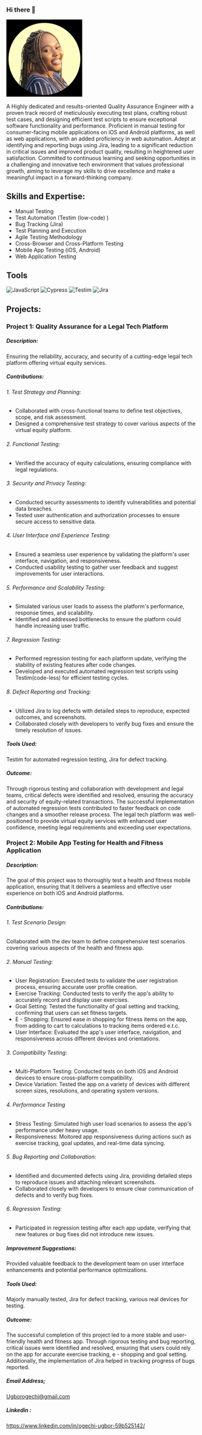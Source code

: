 ### Hi there 👋



<img src="IMG_8168.jpg" alt="drawing" width="200"/>


<!-- ![Alt Text](IMG_8168.jpg) -->


A Highly dedicated and results-oriented Quality Assurance Engineer with a proven track record of meticulously executing test plans, crafting robust test cases, and designing efficient test scripts to ensure exceptional software functionality and performance. Proficient in manual testing for consumer-facing mobile applications on iOS and Android platforms, as well as web applications, with an added proficiency in web automation. Adept at identifying and reporting bugs using Jira, leading to a significant reduction in critical issues and improved product quality, resulting in heightened user satisfaction. Committed to continuous learning and seeking opportunities in a challenging and innovative tech environment that values professional growth, aiming to leverage my skills to drive excellence and make a meaningful impact in a forward-thinking company.

## Skills and Expertise: 

- Manual Testing 
- Test Automation (Testim (low-code) ) 
- Bug Tracking (Jira)
- Test Planning and Execution 
- Agile Testing Methodology 
- Cross-Browser and Cross-Platform Testing 
- Mobile App Testing (iOS, Android)
- Web Application Testing

## Tools
![JavaScript](https://img.shields.io/badge/javascript-%23323330.svg?style=for-the-badge&logo=javascript&logoColor=%23F7DF1E)
![Cypress](https://img.shields.io/badge/Cypress-%23EF4222.svg?style=for-the-badge&logo=cypress&logoColor=white)
![Testim](https://img.shields.io/badge/testim-%230769AD.svg?style=for-the-badge&logo=jquery&logoColor=white)
![Jira](https://img.shields.io/badge/jira-%23ED8B00.svg?style=for-the-badge&logo=jira&logoColor=white)

## Projects:

### Project 1: Quality Assurance for a Legal Tech Platform

##### Description: 
Ensuring the reliability, accuracy, and security of a cutting-edge legal tech platform offering virtual equity services.

##### Contributions:

###### 1. Test Strategy and Planning:
  - Collaborated with cross-functional teams to define test objectives, scope, and risk assessment.
  - Designed a comprehensive test strategy to cover various aspects of the virtual equity platform.

###### 2. Functional Testing:
  - Verified the accuracy of equity calculations, ensuring compliance with legal regulations.

###### 3. Security and Privacy Testing:
  - Conducted security assessments to identify vulnerabilities and potential data breaches.
  - Tested user authentication and authorization processes to ensure secure access to sensitive data.

###### 4. User Interface and Experience Testing:
  - Ensured a seamless user experience by validating the platform's user interface, navigation, and responsiveness.
  - Conducted usability testing to gather user feedback and suggest improvements for user interactions.

###### 5. Performance and Scalability Testing:
  - Simulated various user loads to assess the platform's performance, response times, and scalability.
  - Identified and addressed bottlenecks to ensure the platform could handle increasing user traffic.

###### 7. Regression Testing:
  - Performed regression testing for each platform update, verifying the stability of existing features after code changes.
  - Developed and executed automated regression test scripts using Testim(code-less) for efficient testing cycles.

###### 8. Defect Reporting and Tracking:
  - Utilized Jira to log defects with detailed steps to reproduce, expected outcomes, and screenshots.
  - Collaborated closely with developers to verify bug fixes and ensure the timely resolution of issues.

##### Tools Used: 
Testim for automated regression testing, Jira for defect tracking.

##### Outcome:
Through rigorous testing and collaboration with development and legal teams, critical defects were identified and resolved, ensuring the accuracy and security of equity-related transactions. The successful implementation of automated regression tests contributed to faster feedback on code changes and a smoother release process. The legal tech platform was well-positioned to provide virtual equity services with enhanced user confidence, meeting legal requirements and exceeding user expectations.

### Project 2: Mobile App Testing for Health and Fitness Application 

##### Description: 
The goal of this project was to thoroughly test a health and fitness mobile application, ensuring that it delivers a seamless and effective user experience on both iOS and Android platforms.

##### Contributions:

###### 1. Test Scenario Design: 
Collaborated with the dev team to define comprehensive test scenarios covering various aspects of the health and fitness app.

###### 2. Manual Testing:

-  User Registration: 
 Executed tests to validate the user registration process, ensuring accurate user profile creation.
-  Exercise Tracking:
 Conducted tests to verify the app's ability to accurately record and display user exercises.
-  Goal Setting:
Tested the functionality of goal setting and tracking, confirming that users can set fitness targets.
-  E - Shopping:
Ensured ease in shopping for fitness items on the app, from adding to cart to calculations to tracking items ordered e.t.c.
-  User Interface: 
Evaluated the app's user interface, navigation, and responsiveness across different devices and orientations.

###### 3. Compatibility Testing:

-  Multi-Platform Testing: 
Conducted tests on both iOS and Android devices to ensure cross-platform compatibility.
-  Device Variation: 
Tested the app on a variety of devices with different screen sizes, resolutions, and operating system versions.

###### 4.  Performance Testing

-  Stress Testing: 
Simulated high user load scenarios to assess the app's performance under heavy usage.
-  Responsiveness: 
 Moitored app responsiveness during actions such as exercise tracking, goal updates, and real-time data syncing.

###### 5. Bug Reporting and Collaboration:

 -  Identified and documented defects using Jira, providing detailed steps to reproduce issues and attaching relevant screenshots.
 -   Collaborated closely with developers to ensure clear communication of defects and to verify bug fixes.

###### 6. Regression Testing:

 -  Participated in regression testing after each app update, verifying that new features or bug fixes did not introduce new issues.

##### Improvement Suggestions:

Provided valuable feedback to the development team on user interface enhancements and potential performance optimizations.

##### Tools Used: 
Majorly manually tested, Jira for defect tracking, various real devices for testing.

##### Outcome:
The successful completion of this project led to a more stable and user-friendly health and fitness app. Through rigorous testing and bug reporting, critical issues were identified and resolved, ensuring that users could rely on the app for accurate exercise tracking, e - shopping and goal setting. Additionally, the implementation of Jira helped in tracking progress of bugs reported.



##### Email Address; 
Ugborogechi@gmail.com
##### Linkedin : 
https://www.linkedin.com/in/ogechi-ugbor-59b525142/

<!--
**Ogechi-Ugbor/Ogechi-Ugbor** is a ✨ _special_ ✨ repository because its `README.md` (this file) appears on your GitHub profile.

Here are some ideas to get you started:

- 🔭 I’m currently working on ...
- 🌱 I’m currently learning ...
- 👯 I’m looking to collaborate on ...
- 🤔 I’m looking for help with ...
- 💬 Ask me about ...
- 📫 How to reach me: ...
- 😄 Pronouns: ...
- ⚡ Fun fact: ...
-->
